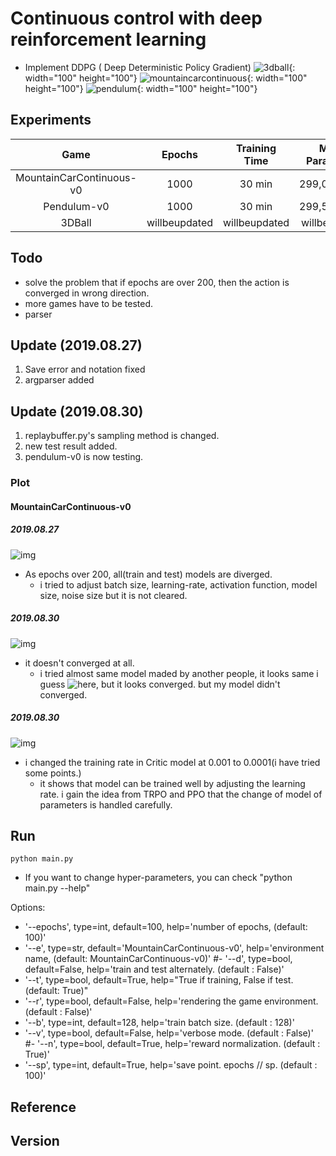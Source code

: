 # Continuous control with deep reinforcement learning
- Implement DDPG ( Deep Deterministic Policy Gradient)
![3dball](https://github.com/seolhokim/ddpg_mountaincar_keras/blob/master/asset/3dball.PNG){: width="100" height="100"}
![mountaincarcontinuous](https://github.com/seolhokim/ddpg_mountaincar_keras/blob/master/asset/mountaincarcontinuous.PNG){: width="100" height="100"}
![pendulum](https://github.com/seolhokim/ddpg_mountaincar_keras/blob/master/asset/pendulum.PNG){: width="100" height="100"}
## Experiments

| Game | Epochs | Training Time | Model Parameters |
| :---: | :---: | :---: | :---: |
| MountainCarContinuous-v0 | 1000 | 30 min | 299,032(total)
| Pendulum-v0 | 1000 | 30 min | 299,536(total)
| 3DBall | willbeupdated | willbeupdated | willbeupdated

## Todo
  - solve the problem that if epochs are over 200, then the action is converged in wrong direction.
  - more games have to be tested.
  - parser

## Update (2019.08.27)
1. Save error and notation fixed
2. argparser added

## Update (2019.08.30)
1. replaybuffer.py's sampling method is changed.
2. new test result added.
3. pendulum-v0 is now testing.

### Plot
#### MountainCarContinuous-v0
##### 2019.08.27
![img](https://github.com/seolhokim/ddpg_mountaincar_keras/blob/master/asset/mountaincar.png)
 - As epochs over 200, all(train and test) models are diverged.
   * i tried to adjust batch size, learning-rate, activation function, model size, noise size but it is not cleared.
##### 2019.08.30
![img](https://github.com/seolhokim/ddpg_mountaincar_keras/blob/master/asset/mountaincar_08_30.PNG)
  - it doesn't converged at all.
    * i tried almost same model maded by another people, it looks same i guess ![here](https://github.com/piotrplata/keras-ddpg), but 
      it looks converged. but my model didn't converged.
##### 2019.08.30
![img](https://github.com/seolhokim/ddpg_mountaincar_keras/blob/master/asset/mountaincar_09_02.PNG)
  - i changed the training rate in Critic model at 0.001 to 0.0001(i have tried some points.)
     * it shows that model can be trained well by adjusting the learning rate. i gain the idea from TRPO and PPO that the change of model of parameters is handled carefully.
  
## Run

~~~
python main.py
~~~
- If you want to change hyper-parameters, you can check "python main.py --help"

Options:
- '--epochs', type=int, default=100, help='number of epochs, (default: 100)'
- '--e', type=str, default='MountainCarContinuous-v0', help='environment name, (default: MountainCarContinuous-v0)'
#- '--d', type=bool, default=False, help='train and test alternately. (default : False)'
- '--t', type=bool, default=True, help="True if training, False if test. (default: True)"
- '--r', type=bool, default=False, help='rendering the game environment. (default : False)'
- '--b', type=int, default=128, help='train batch size. (default : 128)'
- '--v', type=bool, default=False, help='verbose mode. (default : False)'
#- '--n', type=bool, default=True, help='reward normalization. (default : True)'
- '--sp', type=int, default=True, help='save point. epochs // sp. (default : 100)'

## Reference

## Version

